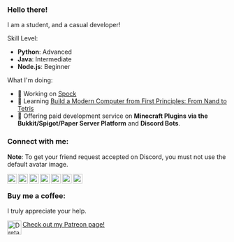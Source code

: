 [website]: https://dreta.github.io
[twitter]: https://twitter.com/Dretacbe
[reddit]: https://reddit.com/user/Dretacbe
[github]: https://github.com/Dreta
[gmail]: mailto:yangmain3@gmail.com
[patreon]: https://patreon.com/Dreta

### Hello there!

I am a student, and a casual developer!

Skill Level:
- **Python**: Advanced
- **Java**: Intermediate
- **Node.js**: Beginner

What I'm doing:
- 🔭 Working on [Spock](https://github.com/Spock-App/spcok-app)
- 🌱 Learning [Build a Modern Computer from First Principles: From Nand to Tetris](https://www.coursera.org/learn/build-a-computer?)
- 👯 Offering paid development service on **Minecraft Plugins via the Bukkit/Spigot/Paper Server Platform** and **Discord Bots**.

### Connect with me:

**Note**: To get your friend request accepted on Discord, you must not use the default avatar image.

[<img align="left" alt="Dreta | Website" width="22px" src="https://image.flaticon.com/icons/svg/3430/3430319.svg" />][website]
[<img align="left" alt="Dreta | Twitter" width="22px" src="https://image.flaticon.com/icons/svg/733/733579.svg" />][twitter]
[<img align="left" alt="Dreta | Reddit" width="22px" src="https://image.flaticon.com/icons/svg/2111/2111589.svg" />][reddit]
[<img align="left" alt="Dreta | GitHub" width="22px" src="https://image.flaticon.com/icons/svg/2111/2111425.svg" />][github]
[<img align="left" alt="Dreta | Email" width="22px" src="https://image.flaticon.com/icons/svg/732/732200.svg" />][gmail]
[<img align="left" alt="Dreta | Discord" width="22px" src="https://image.flaticon.com/icons/svg/2111/2111370.svg" />](https://dreta.github.io/discord.html)
[<img align="left" alt="Dreta | Patreon" width="22px" src="https://image.flaticon.com/icons/svg/2111/2111548.svg" />][patreon]

<br />

### Buy me a coffee:

I truly appreciate your help.

[<img align="left" alt="Dreta | Patreon" width="32px" src="https://image.flaticon.com/icons/svg/2111/2111548.svg" /> Check out my Patreon page!][patreon]
